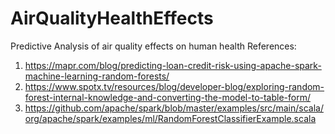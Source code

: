 # AirQualityHealthEffects
Predictive Analysis of air quality effects on human health
References:
  1. https://mapr.com/blog/predicting-loan-credit-risk-using-apache-spark-machine-learning-random-forests/
  2. https://www.spotx.tv/resources/blog/developer-blog/exploring-random-forest-internal-knowledge-and-converting-the-model-to-table-form/
  3. https://github.com/apache/spark/blob/master/examples/src/main/scala/org/apache/spark/examples/ml/RandomForestClassifierExample.scala
  
